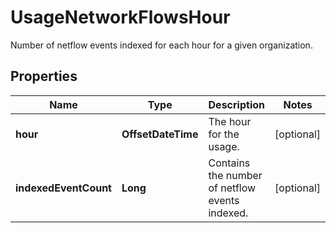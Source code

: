 

# UsageNetworkFlowsHour

Number of netflow events indexed for each hour for a given organization.
## Properties

Name | Type | Description | Notes
------------ | ------------- | ------------- | -------------
**hour** | **OffsetDateTime** | The hour for the usage. |  [optional]
**indexedEventCount** | **Long** | Contains the number of netflow events indexed. |  [optional]



